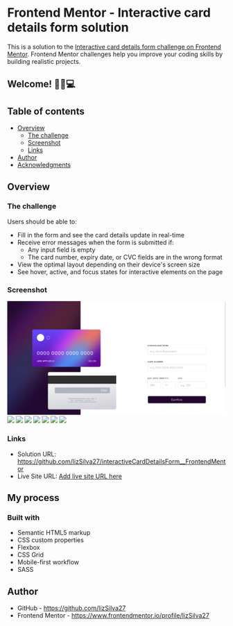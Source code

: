 # Frontend Mentor - Interactive card details form solution

This is a solution to the [Interactive card details form challenge on Frontend Mentor](https://www.frontendmentor.io/challenges/interactive-card-details-form-XpS8cKZDWw). Frontend Mentor challenges help you improve your coding skills by building realistic projects. 

## Welcome! 👋😎💻

## Table of contents

- [Overview](#overview)
  - [The challenge](#the-challenge)
  - [Screenshot](#screenshot)
  - [Links](#links)
- [Author](#author)
- [Acknowledgments](#acknowledgments)


## Overview

### The challenge

Users should be able to:

- Fill in the form and see the card details update in real-time
- Receive error messages when the form is submitted if:
  - Any input field is empty
  - The card number, expiry date, or CVC fields are in the wrong format
- View the optimal layout depending on their device's screen size
- See hover, active, and focus states for interactive elements on the page

### Screenshot

![](design/desktopView.png)
![](./MobileView.png)
![](./errorsDesktopView_1.png)
![](./errorsMobileView_1.png)
![](./errorsDesktopView.png)
![](./errorsMobileView.png)
![](./thankYouViewDesktop.png)
![](./thankYouViewMobile.png)


### Links

- Solution URL: https://github.com/lizSilva27/interactiveCardDetailsForm__FrontendMentor
- Live Site URL: [Add live site URL here](https://your-live-site-url.com)

## My process

### Built with

- Semantic HTML5 markup
- CSS custom properties
- Flexbox
- CSS Grid
- Mobile-first workflow
- SASS

## Author

- GitHub - https://github.com/lizSilva27
- Frontend Mentor - https://www.frontendmentor.io/profile/lizSilva27

